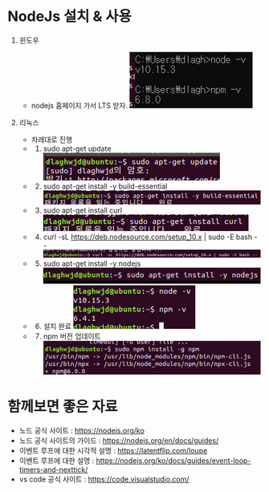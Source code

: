 NodeJs 설치 & 사용 
=================

1. 윈도우 
    - nodejs 홈페이지 가서 LTS 받자.
    ![버전확인](./image/nodeversion.PNG)

2. 리눅스
    - 차례대로 진행
    - 1. sudo apt-get update
    ![sudo apt-get update](./image/nodeLinux.PNG)
    - 2. sudo apt-get install -y build-essential
    ![sudo apt-get install -y build-essential](./image/nodeLinux2.PNG)
    - 3. sudo apt-get install curl
    ![sudo apt-get install curl](./image/nodeLinux3.PNG)
    - 4. curl -sL https://deb.nodesource.com/setup_10.x | sudo -E bash --
    ![curl -sL https://deb.nodesource.com/setup_10.x | sudo -E bash --](./image/nodeLinux4.PNG)
    - 5. sudo apt-get install -y nodejs
    ![sudo apt-get install -y nodejs](./image/nodeLinux5.PNG)
    - 6. 설치 완료
    ![설치 완료!](./image/nodeLinux6.PNG)
    - 7. npm 버전 업데이트
    ![npm 버전 업데이트](./image/nodeLinux7.PNG)


함께보면 좋은 자료 
=================

- 노드 공식 사이트 : https://nodejs.org/ko
- 노드 공식 사이트의 가이드 : https://nodejs.org/en/docs/guides/
- 이벤트 루프에 대한 시각적 설명 : https://latentflip.com/loupe
- 이벤트 루프에 대한 설명 : https://nodejs.org/ko/docs/guides/event-loop-timers-and-nexttick/
- vs code 공식 사이트 : https://code.visualstudio.com/